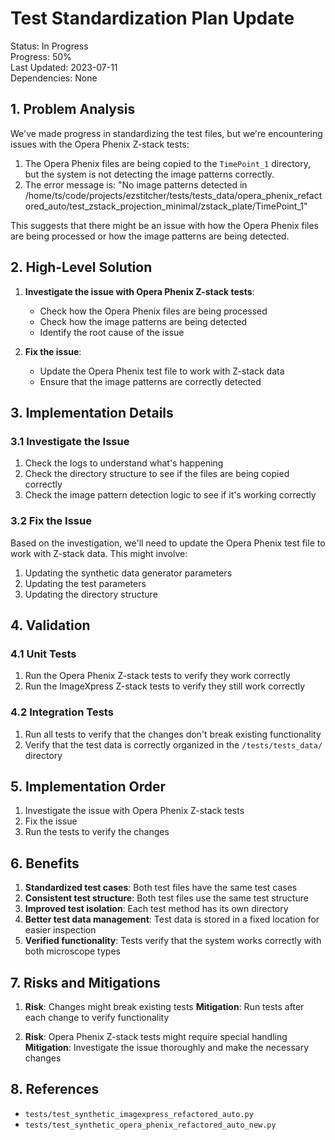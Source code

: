 # Test Standardization Plan Update

Status: In Progress  
Progress: 50%  
Last Updated: 2023-07-11  
Dependencies: None

## 1. Problem Analysis

We've made progress in standardizing the test files, but we're encountering issues with the Opera Phenix Z-stack tests:

1. The Opera Phenix files are being copied to the `TimePoint_1` directory, but the system is not detecting the image patterns correctly.
2. The error message is: "No image patterns detected in /home/ts/code/projects/ezstitcher/tests/tests_data/opera_phenix_refactored_auto/test_zstack_projection_minimal/zstack_plate/TimePoint_1"

This suggests that there might be an issue with how the Opera Phenix files are being processed or how the image patterns are being detected.

## 2. High-Level Solution

1. **Investigate the issue with Opera Phenix Z-stack tests**:
   - Check how the Opera Phenix files are being processed
   - Check how the image patterns are being detected
   - Identify the root cause of the issue

2. **Fix the issue**:
   - Update the Opera Phenix test file to work with Z-stack data
   - Ensure that the image patterns are correctly detected

## 3. Implementation Details

### 3.1 Investigate the Issue

1. Check the logs to understand what's happening
2. Check the directory structure to see if the files are being copied correctly
3. Check the image pattern detection logic to see if it's working correctly

### 3.2 Fix the Issue

Based on the investigation, we'll need to update the Opera Phenix test file to work with Z-stack data. This might involve:

1. Updating the synthetic data generator parameters
2. Updating the test parameters
3. Updating the directory structure

## 4. Validation

### 4.1 Unit Tests

1. Run the Opera Phenix Z-stack tests to verify they work correctly
2. Run the ImageXpress Z-stack tests to verify they still work correctly

### 4.2 Integration Tests

1. Run all tests to verify that the changes don't break existing functionality
2. Verify that the test data is correctly organized in the `/tests/tests_data/` directory

## 5. Implementation Order

1. Investigate the issue with Opera Phenix Z-stack tests
2. Fix the issue
3. Run the tests to verify the changes

## 6. Benefits

1. **Standardized test cases**: Both test files have the same test cases
2. **Consistent test structure**: Both test files use the same test structure
3. **Improved test isolation**: Each test method has its own directory
4. **Better test data management**: Test data is stored in a fixed location for easier inspection
5. **Verified functionality**: Tests verify that the system works correctly with both microscope types

## 7. Risks and Mitigations

1. **Risk**: Changes might break existing tests
   **Mitigation**: Run tests after each change to verify functionality

2. **Risk**: Opera Phenix Z-stack tests might require special handling
   **Mitigation**: Investigate the issue thoroughly and make the necessary changes

## 8. References

- `tests/test_synthetic_imagexpress_refactored_auto.py`
- `tests/test_synthetic_opera_phenix_refactored_auto_new.py`
